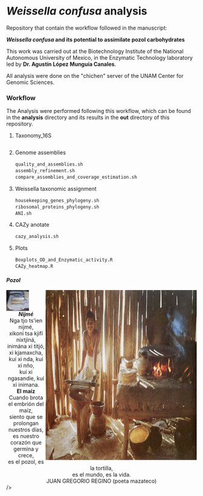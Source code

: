 # *Weissella confusa* analysis

Repository that contain the workflow followed in the manuscript:

***Weissella confusa* and its potential to assimilate pozol carbohydrates**

This work was carried out at the Biotechnology Institute of the National Autonomous University of Mexico, in the Enzymatic Technology laboratory led by **Dr. Agustín López Munguía Canales**.

All analysis were done on the "chichen" server of the UNAM Center for Genomic Sciences.

### Workflow

The Analysis were performed following this workflow, which can be found in the **analysis** directory and its results in the **out** directory of this repository.

1. Taxonomy_16S

   ```bash
   
   ```

2. Genome assemblies

   ```bash
   quality_and_assemblies.sh
   assembly_refinement.sh
   compare_assemblies_and_coverage_estimation.sh
   ```

3. Weissella taxonomic assignment

   ```bash
   housekeeping_genes_phylogeny.sh
   ribosomal_proteins_phylogeny.sh
   ANI.sh
   ```

4. CAZy anotate

   ```bash
   cazy_analysis.sh
   ```

5. Plots

   ```bash
   Boxplots_OD_and_Enzymatic_activity.R
   CAZy_heatmap.R
   ```



####                                                   *Pozol*

<img src="Pozol.jpg" style="zoom:10%;" width="600" height="550" align="center"/>
<img src="maiz.png" width="400" height="450" align="right"/>
<center><i><b>Nijmé</b></i></center>
<center>Nga tjo ts’ien nijmé,</center>
<center>xikoni tsa kjifí nixtjíná,</center>
<center>inimána xi titjó, xi kjamaxcha,</center>
<center>kuí xi nda, kuí xi nño,</center>
<center>kuí xi ngasandie, kuí xi inimana.</center>
<center><b>El maíz</b></center>
<center>Cuando brota el embrión del maíz,</center>
<center>siento que se prolongan nuestros días,</center>
<center>es nuestro corazón que germina y crece,</center>
<center>es el pozol, es la tortilla,</center>
<center>es el mundo, es la vida.</center>
<center>JUAN GREGORIO REGINO (poeta mazateco)</center>
/>
